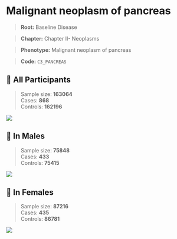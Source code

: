 # Malignant neoplasm of pancreas

> **Root:** Baseline Disease  

> **Chapter:** Chapter II- Neoplasms  

> **Phenotype:** Malignant neoplasm of pancreas  

> **Code:** `C3_PANCREAS`

## 🧪 All Participants  
> Sample size: **163064**  
> Cases: **868**  
> Controls: **162196**
<img src="/Disease/Figures/ALL/Incidence/C3_PANCREAS.png"/>
<CsvTable src="/public/Disease/Data/ALL/Incidence/COX_C3_PANCREAS.csv" label="🔍 View full results" />

## 👨 In Males  
> Sample size: **75848**  
> Cases: **433**  
> Controls: **75415**
<img src="/Disease/Figures/Male/Incidence/C3_PANCREAS.png"/>
<CsvTable src="/public/Disease/Data/Male/Incidence/COX_C3_PANCREAS.csv" label="🔍 View full results" />

## 👩 In Females  
> Sample size: **87216**  
> Cases: **435**  
> Controls: **86781**
<img src="/Disease/Figures/Female/Incidence/C3_PANCREAS.png"/>
<CsvTable src="/public/Disease/Data/Female/Incidence/COX_C3_PANCREAS.csv" label="🔍 View full results" />
